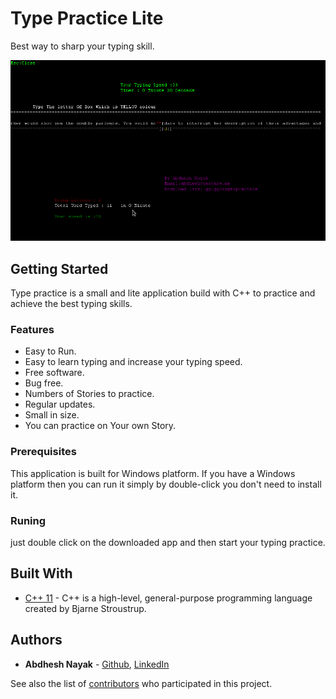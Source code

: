 # Type Practice Lite

Best way to sharp your typing skill.

![Image of the Main Screen](1.png)

## Getting Started

Type practice is a small and lite application build with C++ to practice and achieve the best typing skills.

### Features
- Easy to Run.
- Easy to learn typing and increase your typing speed.
- Free software.
- Bug free.
- Numbers of Stories to practice.
- Regular updates.
- Small in size.
- You can practice on Your own Story.

### Prerequisites

This application is built for Windows platform.
If you have a Windows platform then you can run it simply by double-click you don't need to install it.

### Runing
just double click on the downloaded app and then start your typing practice.


## Built With

* [C++ 11](https://en.cppreference.com/w/cpp/11) - C++ is a high-level, general-purpose programming language created by Bjarne Stroustrup.

## Authors

* **Abdhesh Nayak** - [Github](https://github.com/abdheshnayak), [LinkedIn](https://www.linkedin.com/in/abdhesh-nayak/)

See also the list of [contributors](https://github.com/abdheshnayak/TypingGuru/contributors) who participated in this project.
